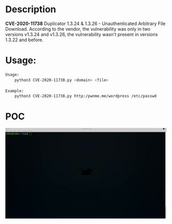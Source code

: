 # Description
**CVE-2020-11738**
Duplicator 1.3.24 & 1.3.26 - Unauthenticated Arbitrary File Download. According to the vendor, the vulnerability was only in two versions v1.3.24 and v1.3.26, the vulnerability wasn't present in versions 1.3.22 and before.

# Usage:
```bash
Usage:
    python3 CVE-2020-11738.py <domain> <file>

Example:
    python3 CVE-2020-11738.py http:/pwnme.me/wordpress /etc/passwd
```
# POC
![](./CVE-2020-11738.gif)